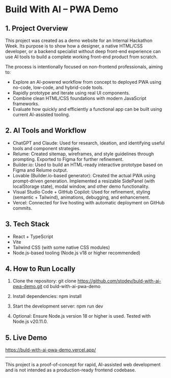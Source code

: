# Build With AI – PWA Demo

## 1. Project Overview

This project was created as a demo website for an Internal Hackathon Week. Its purpose is to show how a designer, a native HTML/CSS developer, or a backend specialist without deep front-end experience can use AI tools to build a complete working front-end product from scratch.

The process is intentionally focused on non-frontend professionals, aiming to:

- Explore an AI-powered workflow from concept to deployed PWA using no-code, low-code, and hybrid-code tools.
- Rapidly prototype and iterate using real UI components.
- Combine clean HTML/CSS foundations with modern JavaScript frameworks.
- Evaluate how quickly and efficiently a functional app can be built using current AI-assisted tooling.

## 2. AI Tools and Workflow

- ChatGPT and Claude: Used for research, ideation, and identifying useful tools and component strategies.
- Relume: Created sitemap, wireframes, and style guidelines through prompting. Exported to Figma for further refinement.
- Builder.io: Used to build an HTML-ready interactive prototype based on Figma and Relume output.
- Lovable (Builder.io-based generator): Created the actual PWA using prompt-driven generation. Implemented a resizable SidePanel (with localStorage state), modal window, and other demo functionality.
- Visual Studio Code + GitHub Copilot: Used for refinement, styling (semantic + Tailwind), animations, debugging, and enhancement.
- Vercel: Connected for live hosting with automatic deployment on GitHub commits.

## 3. Tech Stack

- React + TypeScript
- Vite
- Tailwind CSS (with some native CSS modules)
- Node.js-based tooling (Node.js v18 or higher recommended)

## 4. How to Run Locally

1. Clone the repository:
   git clone https://github.com/stodev/buld-with-ai-pwa-demo.git
   cd buld-with-ai-pwa-demo

2. Install dependencies:
   npm install

3. Start the development server:
   npm run dev

4. Optional: Ensure Node.js version 18 or higher is used. Tested with Node.js v20.11.0.

## 5. Live Demo

https://buld-with-ai-pwa-demo.vercel.app/

---

This project is a proof-of-concept for rapid, AI-assisted web development and is not intended as a production-ready frontend codebase.
